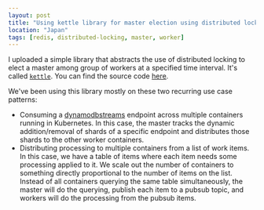 ```yaml
---
layout: post
title: "Using kettle library for master election using distributed locking"
location: "Japan"
tags: [redis, distributed-locking, master, worker]
---
```


I uploaded a simple library that abstracts the use of distributed locking to elect a master among group of workers at a specified time interval. It's called [`kettle`](https://github.com/hawkhai/kettle). You can find the source code [here](https://github.com/hawkhai/kettle).

We've been using this library mostly on these two recurring use case patterns:

* Consuming a [dynamodbstreams](https://docs.aws.amazon.com/amazondynamodb/latest/developerguide/Streams.html) endpoint across multiple containers running in Kubernetes. In this case, the master tracks the dynamic addition/removal of shards of a specific endpoint and distributes those shards to the other worker containers.
* Distributing processing to multiple containers from a list of work items. In this case, we have a table of items where each item needs some processing applied to it. We scale out the number of containers to something directly proportional to the number of items on the list. Instead of all containers querying the same table simultaneously, the master will do the querying, publish each item to a pubsub topic, and workers will do the processing from the pubsub items.

